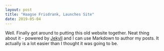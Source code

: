 ```yaml
---
layout: post
title: "Haagse Frisdrank, Launches Site"
date: 2019-05-04
---
```


Well. Finally got around to putting this old website together. Neat thing about it - powered by [Jekyll](http://jekyllrb.com) and I can use Markdown to author my posts. It actually is a lot easier than I thought it was going to be.
